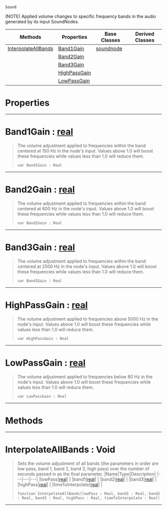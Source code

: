  `Sound`

(NOTE) Applied volume changes to specific frequency bands in the audio generated by its input SoundNodes.

|Methods|Properties|Base Classes|Derived Classes|
|---|---|---|---|
|[InterpolateAllBands](equalizernode.md#interpolateallbands-void)|[Band1Gain](equalizernode.md#band1gain-zilch-engine-do)|[soundnode](soundnode.md)| |
| |[Band2Gain](equalizernode.md#band2gain-zilch-engine-do)| | |
| |[Band3Gain](equalizernode.md#band3gain-zilch-engine-do)| | |
| |[HighPassGain](equalizernode.md#highpassgain-zilch-engine)| | |
| |[LowPassGain](equalizernode.md#lowpassgain-zilch-engine)| | |


 #  Properties


---  
 #  Band1Gain : [real](../nada_base_types/real.md)

> The volume adjustment applied to frequencies within the band centered at 150 Hz in the node's input. Values above 1.0 will boost these frequencies while values less than 1.0 will reduce them.
> ```TS:Nada
> var Band1Gain : Real


---  
 #  Band2Gain : [real](../nada_base_types/real.md)

> The volume adjustment applied to frequencies within the band centered at 600 Hz in the node's input. Values above 1.0 will boost these frequencies while values less than 1.0 will reduce them.
> ```TS:Nada
> var Band2Gain : Real


---  
 #  Band3Gain : [real](../nada_base_types/real.md)

> The volume adjustment applied to frequencies within the band centered at 2500 Hz in the node's input. Values above 1.0 will boost these frequencies while values less than 1.0 will reduce them.
> ```TS:Nada
> var Band3Gain : Real


---  
 #  HighPassGain : [real](../nada_base_types/real.md)

> The volume adjustment applied to frequencies above 5000 Hz in the node's input. Values above 1.0 will boost these frequencies while values less than 1.0 will reduce them.
> ```TS:Nada
> var HighPassGain : Real


---  
 #  LowPassGain : [real](../nada_base_types/real.md)

> The volume adjustment applied to frequencies below 80 Hz in the node's input. Values above 1.0 will boost these frequencies while values less than 1.0 will reduce them.
> ```TS:Nada
> var LowPassGain : Real


---  
 #  Methods


---  
 #  InterpolateAllBands : Void

> Sets the volume adjustment of all bands (the parameters in order are low pass, band 1, band 2, band 3, high pass) over the number of seconds passed in as the final parameter.
> |Name|Type|Description|
> |---|---|---|
> |lowPass|[real](../nada_base_types/real.md)| |
> |band1|[real](../nada_base_types/real.md)| |
> |band2|[real](../nada_base_types/real.md)| |
> |band3|[real](../nada_base_types/real.md)| |
> |highPass|[real](../nada_base_types/real.md)| |
> |timeToInterpolate|[real](../nada_base_types/real.md)| |
> ```TS:Nada
> function InterpolateAllBands(lowPass : Real, band1 : Real, band2 : Real, band3 : Real, highPass : Real, timeToInterpolate : Real)
> ``` 


---  
 

 